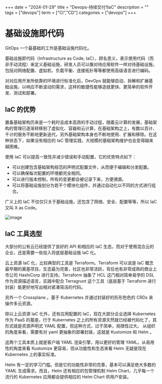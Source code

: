 +++
date = "2024-01-29"
title = "Devops-持续交付1IaC"
description = ""
tags = ["devops"]
term = ["CI","CD"]
categories = ["devops"]
+++

# 基础设施即代码

GitOps 一个最基础的工作是基础设施代码化。

基础设施即代码（Infrastructure as Code, IaC），顾名思义，表示使用代码（而非手动流程）来定义基础设施，研发人员可以像对待应用软件一样对待基础设施，
包括对网络配置、虚拟机、负载平衡、连接拓扑等等都使用高级语言进行编码。

对对应用开发所依靠的环境进行标准化后，DevOps 就能够启动、拆解和扩展基础设施，以响应不断波动的需求，这样的敏捷性能够造就更快、更简单的软件开发、测试和部署。

## IaC 的优势

置备基础架构历来是一个耗时且成本高昂的手动过程，随着云计算的发展，基础架构的管理已逐渐转移到了虚拟化、容器和云计算，在基础架构之上，有数以百计、千计的服务不断地更新迭代，另外基础架构本身也不断地使用、扩展和移除。在这种状态下，如果没有相应的 IaC 管理实践，大规模的基础架构维护也会变得越来越困难。

使用 IaC  可以提高一致性并减少错误和手动配置，它的优势特点如下：

- 可以创建包含基础架构规范的声明式配置文件，从而便于编辑和分发配置。
- 可以确保每次配置的环境都完全相同。
- 可以进行版本控制，所有的变更都会被记录下来，方便溯源。
- 可以将基础设施划分为若干个模块化组件，并通过自动化以不同的方式进行组合。

广义上的 IaC 不仅仅只关于基础设施，还包含了网络、安全、配置等等，所以 IaC 又叫 X as Code。

![image](https://ocf.rtx3.com/api/raw?path=/3/assets/devops/x-as-code.png)

## IaC 工具选型

大部分的公有云已经提供了良好的 API 和相应的 IaC 生态，而对于使用混合云的企业，还是需要一些投入将底层基础设施 IaC 化。

云上资源 IaC 化，比较典型的工具是 Terraform。Terraform 可以说是 IaC 概念最早期的奠基项目，生态最为完善，社区也非常活跃，背后也有非常成熟的商业上市公司 HashiCorp 进行支持。Terraform 抽象了 HCL 这门相对简单易学的 DSL 作为资源描述语言，实践中配合 Terragrunt 这个工具（底层基于 Terraform 进行封装）能更好地写出相对紧凑简洁的代码。

另外一个  Crossplane 。基于 Kubernetes 并通过封装好的形形色色的 CRDs 来操作多云资源。

除以上云资源 IaC 化外，还有应用配置的 IaC，现在大部分企业选择 Kubernetes 作为 PaaS 的基座，行于 Kubernetes 之上的所有资源天然就已经被代码化了，其形式就是资源声明式 YAML 配置，但这种方式，过于简单，局限性过大。 从组织的角度来看，需要有对 yaml 更抽象的部署封装，这就是 Kustomize 和 Helm 。

这两个工具本质上就是客户端 YAML 渲染引擎，用以更好的管理 YAML。从易用性的角度来看 Kustomize 更容易，但从功能性和生态来看 Helm 无疑是现在 Kubernetes 上的事实标准。

Helm 有一定的学习门槛。但是它的功能性非常的完善，基本可以满足绝大多数的 YAML 生成需求。而且，Helm 还有相应的包管理机制 Helm Chart，几乎每一个流行的 Kubernetes 应用都会提供相应的 Helm Chart 供用户安装。